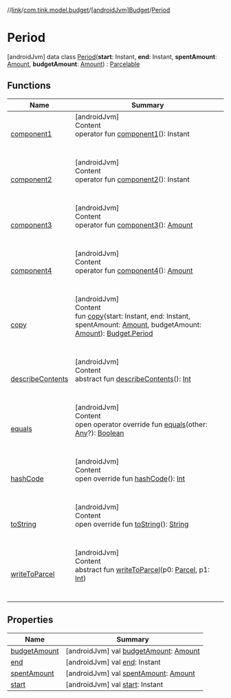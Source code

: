 //[link](../../../index.md)/[com.tink.model.budget](../../index.md)/[[androidJvm]Budget](../index.md)/[Period](index.md)



# Period  
 [androidJvm] data class [Period](index.md)(**start**: Instant, **end**: Instant, **spentAmount**: [Amount](../../../com.tink.model.misc/[android-jvm]-amount/index.md), **budgetAmount**: [Amount](../../../com.tink.model.misc/[android-jvm]-amount/index.md)) : [Parcelable](https://developer.android.com/reference/kotlin/android/os/Parcelable.html)   


## Functions  
  
|  Name|  Summary| 
|---|---|
| <a name="com.tink.model.budget/Budget.Period/component1/#/PointingToDeclaration/"></a>[component1](component1.md)| <a name="com.tink.model.budget/Budget.Period/component1/#/PointingToDeclaration/"></a>[androidJvm]  <br>Content  <br>operator fun [component1](component1.md)(): Instant  <br><br><br>
| <a name="com.tink.model.budget/Budget.Period/component2/#/PointingToDeclaration/"></a>[component2](component2.md)| <a name="com.tink.model.budget/Budget.Period/component2/#/PointingToDeclaration/"></a>[androidJvm]  <br>Content  <br>operator fun [component2](component2.md)(): Instant  <br><br><br>
| <a name="com.tink.model.budget/Budget.Period/component3/#/PointingToDeclaration/"></a>[component3](component3.md)| <a name="com.tink.model.budget/Budget.Period/component3/#/PointingToDeclaration/"></a>[androidJvm]  <br>Content  <br>operator fun [component3](component3.md)(): [Amount](../../../com.tink.model.misc/[android-jvm]-amount/index.md)  <br><br><br>
| <a name="com.tink.model.budget/Budget.Period/component4/#/PointingToDeclaration/"></a>[component4](component4.md)| <a name="com.tink.model.budget/Budget.Period/component4/#/PointingToDeclaration/"></a>[androidJvm]  <br>Content  <br>operator fun [component4](component4.md)(): [Amount](../../../com.tink.model.misc/[android-jvm]-amount/index.md)  <br><br><br>
| <a name="com.tink.model.budget/Budget.Period/copy/#org.threeten.bp.Instant#org.threeten.bp.Instant#com.tink.model.misc.Amount#com.tink.model.misc.Amount/PointingToDeclaration/"></a>[copy](copy.md)| <a name="com.tink.model.budget/Budget.Period/copy/#org.threeten.bp.Instant#org.threeten.bp.Instant#com.tink.model.misc.Amount#com.tink.model.misc.Amount/PointingToDeclaration/"></a>[androidJvm]  <br>Content  <br>fun [copy](copy.md)(start: Instant, end: Instant, spentAmount: [Amount](../../../com.tink.model.misc/[android-jvm]-amount/index.md), budgetAmount: [Amount](../../../com.tink.model.misc/[android-jvm]-amount/index.md)): [Budget.Period](index.md)  <br><br><br>
| <a name="android.os/Parcelable/describeContents/#/PointingToDeclaration/"></a>[describeContents](../../../com.tink.service.provider/[android-jvm]-provider-filter/index.md#%5Bandroid.os%2FParcelable%2FdescribeContents%2F%23%2FPointingToDeclaration%2F%5D%2FFunctions%2F1854938400)| <a name="android.os/Parcelable/describeContents/#/PointingToDeclaration/"></a>[androidJvm]  <br>Content  <br>abstract fun [describeContents](../../../com.tink.service.provider/[android-jvm]-provider-filter/index.md#%5Bandroid.os%2FParcelable%2FdescribeContents%2F%23%2FPointingToDeclaration%2F%5D%2FFunctions%2F1854938400)(): [Int](https://kotlinlang.org/api/latest/jvm/stdlib/kotlin/-int/index.html)  <br><br><br>
| <a name="kotlin/Any/equals/#kotlin.Any?/PointingToDeclaration/"></a>[equals](../../../com.tink.service.user/[android-jvm]-user-profile-service-impl/index.md#%5Bkotlin%2FAny%2Fequals%2F%23kotlin.Any%3F%2FPointingToDeclaration%2F%5D%2FFunctions%2F1854938400)| <a name="kotlin/Any/equals/#kotlin.Any?/PointingToDeclaration/"></a>[androidJvm]  <br>Content  <br>open operator override fun [equals](../../../com.tink.service.user/[android-jvm]-user-profile-service-impl/index.md#%5Bkotlin%2FAny%2Fequals%2F%23kotlin.Any%3F%2FPointingToDeclaration%2F%5D%2FFunctions%2F1854938400)(other: [Any](https://kotlinlang.org/api/latest/jvm/stdlib/kotlin/-any/index.html)?): [Boolean](https://kotlinlang.org/api/latest/jvm/stdlib/kotlin/-boolean/index.html)  <br><br><br>
| <a name="kotlin/Any/hashCode/#/PointingToDeclaration/"></a>[hashCode](../../../com.tink.service.user/[android-jvm]-user-profile-service-impl/index.md#%5Bkotlin%2FAny%2FhashCode%2F%23%2FPointingToDeclaration%2F%5D%2FFunctions%2F1854938400)| <a name="kotlin/Any/hashCode/#/PointingToDeclaration/"></a>[androidJvm]  <br>Content  <br>open override fun [hashCode](../../../com.tink.service.user/[android-jvm]-user-profile-service-impl/index.md#%5Bkotlin%2FAny%2FhashCode%2F%23%2FPointingToDeclaration%2F%5D%2FFunctions%2F1854938400)(): [Int](https://kotlinlang.org/api/latest/jvm/stdlib/kotlin/-int/index.html)  <br><br><br>
| <a name="kotlin/Any/toString/#/PointingToDeclaration/"></a>[toString](../../../com.tink.service.user/[android-jvm]-user-profile-service-impl/index.md#%5Bkotlin%2FAny%2FtoString%2F%23%2FPointingToDeclaration%2F%5D%2FFunctions%2F1854938400)| <a name="kotlin/Any/toString/#/PointingToDeclaration/"></a>[androidJvm]  <br>Content  <br>open override fun [toString](../../../com.tink.service.user/[android-jvm]-user-profile-service-impl/index.md#%5Bkotlin%2FAny%2FtoString%2F%23%2FPointingToDeclaration%2F%5D%2FFunctions%2F1854938400)(): [String](https://kotlinlang.org/api/latest/jvm/stdlib/kotlin/-string/index.html)  <br><br><br>
| <a name="android.os/Parcelable/writeToParcel/#android.os.Parcel#kotlin.Int/PointingToDeclaration/"></a>[writeToParcel](../../../com.tink.service.provider/[android-jvm]-provider-filter/index.md#%5Bandroid.os%2FParcelable%2FwriteToParcel%2F%23android.os.Parcel%23kotlin.Int%2FPointingToDeclaration%2F%5D%2FFunctions%2F1854938400)| <a name="android.os/Parcelable/writeToParcel/#android.os.Parcel#kotlin.Int/PointingToDeclaration/"></a>[androidJvm]  <br>Content  <br>abstract fun [writeToParcel](../../../com.tink.service.provider/[android-jvm]-provider-filter/index.md#%5Bandroid.os%2FParcelable%2FwriteToParcel%2F%23android.os.Parcel%23kotlin.Int%2FPointingToDeclaration%2F%5D%2FFunctions%2F1854938400)(p0: [Parcel](https://developer.android.com/reference/kotlin/android/os/Parcel.html), p1: [Int](https://kotlinlang.org/api/latest/jvm/stdlib/kotlin/-int/index.html))  <br><br><br>


## Properties  
  
|  Name|  Summary| 
|---|---|
| <a name="com.tink.model.budget/Budget.Period/budgetAmount/#/PointingToDeclaration/"></a>[budgetAmount](budget-amount.md)| <a name="com.tink.model.budget/Budget.Period/budgetAmount/#/PointingToDeclaration/"></a> [androidJvm] val [budgetAmount](budget-amount.md): [Amount](../../../com.tink.model.misc/[android-jvm]-amount/index.md)   <br>
| <a name="com.tink.model.budget/Budget.Period/end/#/PointingToDeclaration/"></a>[end](end.md)| <a name="com.tink.model.budget/Budget.Period/end/#/PointingToDeclaration/"></a> [androidJvm] val [end](end.md): Instant   <br>
| <a name="com.tink.model.budget/Budget.Period/spentAmount/#/PointingToDeclaration/"></a>[spentAmount](spent-amount.md)| <a name="com.tink.model.budget/Budget.Period/spentAmount/#/PointingToDeclaration/"></a> [androidJvm] val [spentAmount](spent-amount.md): [Amount](../../../com.tink.model.misc/[android-jvm]-amount/index.md)   <br>
| <a name="com.tink.model.budget/Budget.Period/start/#/PointingToDeclaration/"></a>[start](start.md)| <a name="com.tink.model.budget/Budget.Period/start/#/PointingToDeclaration/"></a> [androidJvm] val [start](start.md): Instant   <br>

